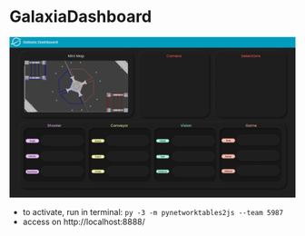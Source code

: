 # GalaxiaDashboard

![](images/dashboard_image.png)

* to activate, run in terminal: ```py -3 -m pynetworktables2js --team 5987```
* access on http://localhost:8888/
